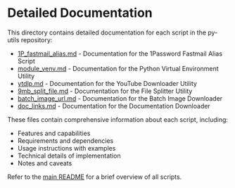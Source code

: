 # Detailed Documentation

This directory contains detailed documentation for each script in the py-utils repository:

- [1P_fastmail_alias.md](1P_fastmail_alias.md) - Documentation for the 1Password Fastmail Alias Script
- [module_venv.md](module_venv.md) - Documentation for the Python Virtual Environment Utility
- [ytdlp.md](ytdlp.md) - Documentation for the YouTube Downloader Utility
- [9mb_split_file.md](9mb_split_file.md) - Documentation for the File Splitter Utility
- [batch_image_url.md](batch_image_url.md) - Documentation for the Batch Image Downloader
- [doc_links.md](doc_links.md) - Documentation for the Documentation Downloader

These files contain comprehensive information about each script, including:

- Features and capabilities
- Requirements and dependencies
- Usage instructions with examples
- Technical details of implementation
- Notes and caveats

Refer to the [main README](../README.md) for a brief overview of all scripts. 